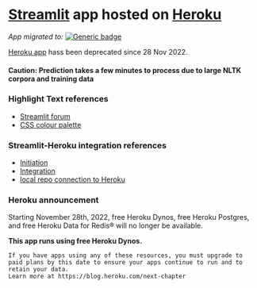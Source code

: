 # [Streamlit](https://streamlit.io/) app hosted on [Heroku](https://www.heroku.com)

_App migrated to:_ [![Generic badge](https://img.shields.io/badge/🤗-Open%20In%20Spaces-blue.svg)](https://huggingface.co/spaces/yxmauw/subreddit-clf-app) 

<!--https://pyheroku-badge.herokuapp.com/ -->
[Heroku app](https://subreddit-classifier-app.herokuapp.com/) hass been deprecated since 28 Nov 2022.

#### Caution: Prediction takes a few minutes to process due to large NLTK corpora and training data

### Highlight Text references
* [Streamlit forum](https://discuss.streamlit.io/t/colored-boxes-around-sections-of-a-sentence/3201)
* [CSS colour palette](https://www.w3schools.com/cssref/css_colors.asp)

### Streamlit-Heroku integration references
* [Initiation](https://www.analyticsvidhya.com/blog/2021/06/deploy-your-ml-dl-streamlit-application-on-heroku/)
* [Integration](https://towardsdatascience.com/a-quick-tutorial-on-how-to-deploy-your-streamlit-app-to-heroku-874e1250dadd)
* [local repo connection to Heroku](https://devcenter.heroku.com/articles/git)

### Heroku announcement
Starting November 28th, 2022, free Heroku Dynos, free Heroku Postgres, and free Heroku Data for Redis® will no longer be available.

**This app runs using free Heroku Dynos.** 
```
If you have apps using any of these resources, you must upgrade to paid plans by this date to ensure your apps continue to run and to retain your data. 
Learn more at https://blog.heroku.com/next-chapter
```
